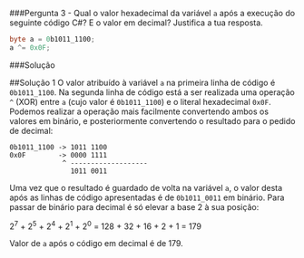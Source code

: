 ###Pergunta
3 - Qual o valor hexadecimal da variável `a` após a execução do seguinte código
C#? E o valor em decimal? Justifica a tua resposta.

```cs
byte a = 0b1011_1100;
a ^= 0x0F;
```

###Solução

##Solução 1
O valor atribuído à variável `a` na primeira linha de código é `0b1011_1100`. Na
segunda linha de código está a ser realizada uma operação `^` (XOR) entre `a`
(cujo valor é `0b1011_1100`) e o literal hexadecimal `0x0F`. Podemos realizar a
operação mais facilmente convertendo ambos os valores em binário, e
posteriormente convertendo o resultado para o pedido de decimal:

```text
0b1011_1100 -> 1011 1100
0x0F        -> 0000 1111
             ^ -------------------
               1011 0011
```
Uma vez que o resultado é guardado de volta na variável `a`, o valor desta após as linhas de código apresentadas é de `0b1011_0011` em binário.
Para passar de binário para decimal é só elevar a base 2 à sua posição:

2<sup>7</sup> + 2<sup>5</sup> + 2<sup>4</sup> + 2<sup>1</sup> + 2<sup>0</sup>
= 128 + 32 + 16 + 2 + 1
= 179

Valor de `a` após o código em decimal é de 179.
